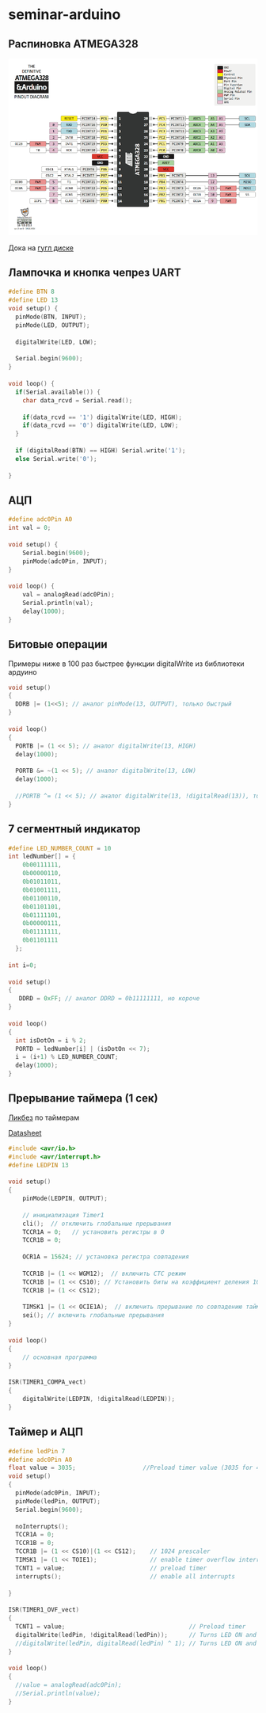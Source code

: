 # seminar-arduino

## Распиновка ATMEGA328
![ATMEGA328](img/atmega328.png)


Дока на [гугл диске](https://docs.google.com/document/d/1E5u_tU_30d35mxYcNSVe8VHLDNzwZsriz4J4xWrx2XM/edit#heading=h.uh7x8owb0an)
## Лампочка и кнопка чепрез UART 
```c
#define BTN 8
#define LED 13
void setup() {
  pinMode(BTN, INPUT);
  pinMode(LED, OUTPUT);
  
  digitalWrite(LED, LOW);

  Serial.begin(9600);
}

void loop() {
  if(Serial.available()) {
    char data_rcvd = Serial.read();

    if(data_rcvd == '1') digitalWrite(LED, HIGH);
    if(data_rcvd == '0') digitalWrite(LED, LOW);
  }

  if (digitalRead(BTN) == HIGH) Serial.write('1'); 
  else Serial.write('0'); 

}

```

## АЦП
```c
#define adc0Pin A0
int val = 0;

void setup() {
    Serial.begin(9600);
    pinMode(adc0Pin, INPUT);
}

void loop() {
    val = analogRead(adc0Pin);
    Serial.println(val);
    delay(1000);
}
```

## Битовые операции
Примеры ниже в 100 раз быстрее функции digitalWrite из библиотеки ардуино 
```c
void setup() 
{ 
  DDRB |= (1<<5); // аналог pinMode(13, OUTPUT), только быстрый
} 
 
void loop() 
{  
  PORTB |= (1 << 5); // аналог digitalWrite(13, HIGH) 
  delay(1000);
  
  PORTB &= ~(1 << 5); // аналог digitalWrite(13, LOW)
  delay(1000); 
  
  //PORTB ^= (1 << 5); // аналог digitalWrite(13, !digitalRead(13)), только быстрее в 200 раз
}
```

## 7 сегментный индикатор
```c
#define LED_NUMBER_COUNT = 10
int ledNumber[] = { 
    0b00111111,
    0b00000110,
    0b01011011,
    0b01001111,
    0b01100110,
    0b01101101,
    0b01111101,
    0b00000111,
    0b01111111,
    0b01101111
  }; 
 
int i=0; 
 
void setup() 
{ 
   DDRD = 0xFF; // аналог DDRD = 0b11111111, но короче
} 
 
void loop() 
{ 
  int isDotOn = i % 2;
  PORTD = ledNumber[i] | (isDotOn << 7); 
  i = (i+1) % LED_NUMBER_COUNT; 
  delay(1000); 
}
```

## Прерывание таймера (1 сек)
[Ликбез](https://habr.com/ru/post/453276/) по таймерам 

[Datasheet](https://ww1.microchip.com/downloads/en/DeviceDoc/Atmel-7810-Automotive-Microcontrollers-ATmega328P_Datasheet.pdf)
```c
#include <avr/io.h>
#include <avr/interrupt.h>
#define LEDPIN 13

void setup()
{
    pinMode(LEDPIN, OUTPUT);

    // инициализация Timer1
    cli();  // отключить глобальные прерывания
    TCCR1A = 0;   // установить регистры в 0
    TCCR1B = 0;

    OCR1A = 15624; // установка регистра совпадения

    TCCR1B |= (1 << WGM12);  // включить CTC режим 
    TCCR1B |= (1 << CS10); // Установить биты на коэффициент деления 1024
    TCCR1B |= (1 << CS12);

    TIMSK1 |= (1 << OCIE1A);  // включить прерывание по совпадению таймера 
    sei(); // включить глобальные прерывания
}

void loop()
{
    // основная программа
}

ISR(TIMER1_COMPA_vect)
{
    digitalWrite(LEDPIN, !digitalRead(LEDPIN));
}
```

## Таймер и АЦП
```c
#define ledPin 7
#define adc0Pin A0
float value = 3035;                   //Preload timer value (3035 for 4 seconds)
void setup()
{
  pinMode(adc0Pin, INPUT);
  pinMode(ledPin, OUTPUT);
  Serial.begin(9600);
  
  noInterrupts();  
  TCCR1A = 0;
  TCCR1B = 0;
  TCCR1B |= (1 << CS10)|(1 << CS12);    // 1024 prescaler 
  TIMSK1 |= (1 << TOIE1);               // enable timer overflow interrupt ISR
  TCNT1 = value;                        // preload timer
  interrupts();                         // enable all interrupts

}

ISR(TIMER1_OVF_vect)
{
  TCNT1 = value;                                   // Preload timer
  digitalWrite(ledPin, !digitalRead(ledPin));      // Turns LED ON and OFF
  //digitalWrite(ledPin, digitalRead(ledPin) ^ 1); // Turns LED ON and OFF
}

void loop()
{ 
  //value = analogRead(adc0Pin);
  //Serial.println(value);
}
```


